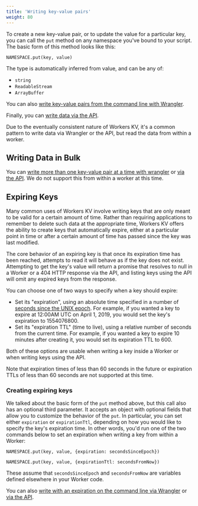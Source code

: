 ```yaml
---
title: 'Writing key-value pairs'
weight: 80
---
```


To create a new key-value pair, or to update the value for a particular key,
you can call the `put` method on any namespace you've bound to your script.
The basic form of this method looks like this:

`NAMESPACE.put(key, value)`

The type is automatically inferred from value, and can be any of:

- `string`
- `ReadableStream`
- `ArrayBuffer`

You can also [write key-value pairs from the command line with
Wrangler](/workers/tooling/wrangler/kv_commands/#kv-key).

Finally, you can [write data via the
API](https://api.cloudflare.com/#workers-kv-namespace-write-key-value-pair).

Due to the eventually consistent nature of Workers KV, it's a common pattern
to write data via Wrangler or the API, but read the data from within a worker.

## Writing Data in Bulk

You can [write more than one key-value pair at a time with
wrangler](/workers/tooling/wrangler/kv_commands/#kv-bulk) or [via the
API](https://api.cloudflare.com/#workers-kv-namespace-write-multiple-key-value-pairs).
We do not support this from within a worker at this time.

## Expiring Keys

Many common uses of Workers KV involve writing keys that are only meant to be
valid for a certain amount of time. Rather than requiring applications to
remember to delete such data at the appropriate time, Workers KV offers the
ability to create keys that automatically expire, either at a particular
point in time or after a certain amount of time has passed since the key was
last modified.

The core behavior of an expiring key is that once its expiration time has
been reached, attempts to read it will behave as if the key does not exist.
Attempting to get the key's value will return a promise that resolves to null
in a Worker or a 404 HTTP response via the API, and listing keys using the
API will omit any expired keys from the response.

You can choose one of two ways to specify when a key should expire:

- Set its "expiration", using an absolute time specified in a number of
  [seconds since the UNIX epoch](https://en.wikipedia.org/wiki/Unix_time). For
  example, if you wanted a key to expire at 12:00AM UTC on April 1, 2019, you
  would set the key's expiration to 1554076800.
- Set its "expiration TTL" (time to live), using a relative number of seconds
  from the current time. For example, if you wanted a key to expire 10 minutes
  after creating it, you would set its expiration TTL to 600.

Both of these options are usable when writing a key inside a Worker or when
writing keys using the API.

Note that expiration times of less than 60 seconds in the future or
expiration TTLs of less than 60 seconds are not supported at this time.

### Creating expiring keys

We talked about the basic form of the `put` method above, but this call also
has an optional third parameter. It accepts an object with optional fields
that allow you to customize the behavior of the `put`. In particular, you can
set either `expiration` or `expirationTtl`, depending on how you would like
to specify the key's expiration time. In other words, you'd run one of the
two commands below to set an expiration when writing a key from within a
Worker:

`NAMESPACE.put(key, value, {expiration: secondsSinceEpoch})`

`NAMESPACE.put(key, value, {expirationTtl: secondsFromNow})`

These assume that `secondsSinceEpoch` and `secondsFromNow` are variables
defined elsewhere in your Worker code.

You can also [write with an expiration on the command line via
Wrangler](/workers/tooling/wrangler/kv_commands/#kv-key) or [via the
API](https://api.cloudflare.com/#workers-kv-namespace-write-key-value-pair).
